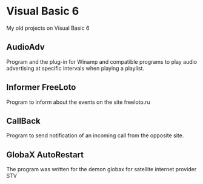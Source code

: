 # Visual Basic 6
My old projects on Visual Basic 6

## AudioAdv
Program and the plug-in for Winamp and compatible programs to play audio advertising at specific intervals when playing a playlist.

## Informer FreeLoto
Program to inform about the events on the site freeloto.ru

## CallBack
Program to send notification of an incoming call from the opposite site.

## GlobaX AutoRestart
The program was written for the demon globax for satellite internet provider STV